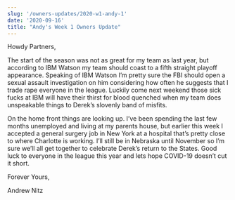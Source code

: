 ```yaml
---
slug: '/owners-updates/2020-w1-andy-1'
date: '2020-09-16'
title: "Andy's Week 1 Owners Update"
---
```


Howdy Partners,

The start of the season was not as great for my team as last year, but according to IBM Watson my team should coast to a fifth straight playoff appearance. Speaking of IBM Watson I’m pretty sure the FBI should open a sexual assault investigation on him considering how often he suggests that I trade rape everyone in the league. Luckily come next weekend those sick fucks at IBM will have their thirst for blood quenched when my team does unspeakable things to Derek’s slovenly band of misfits.

On the home front things are looking up. I’ve been spending the last few months unemployed and living at my parents house, but earlier this week I accepted a general surgery job in New York at a hospital that’s pretty close to where Charlotte is working. I’ll still be in Nebraska until November so I’m sure we’ll all get together to celebrate Derek’s return to the States. Good luck to everyone in the league this year and lets hope COVID-19 doesn’t cut it short.

Forever Yours,

Andrew Nitz
